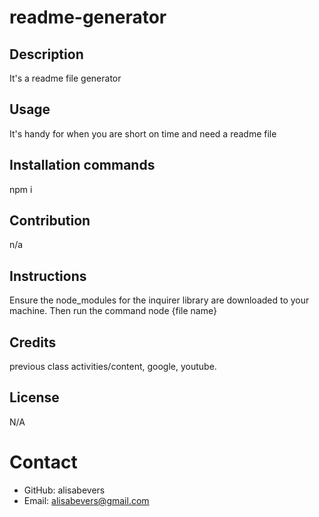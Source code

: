 # readme-generator

## Description 
It's a readme file generator

## Usage 
It's handy for when you are short on time and need a readme file

## Installation commands
npm i

## Contribution 
n/a

## Instructions 
Ensure the node_modules for the inquirer library are downloaded to your machine. Then run the command node {file name}

## Credits 
previous class activities/content, google, youtube.

## License 
N/A

# Contact
* GitHub: 
alisabevers
* Email: 
alisabevers@gmail.com